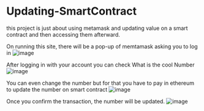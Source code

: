 # Updating-SmartContract
this project is just about using metamask and updating value on a smart contract and then accessing them afterward.

On running this site, there will be a pop-up of memtamask asking you to log in
![image](https://user-images.githubusercontent.com/80789344/158379896-0a70a550-cc04-4e9e-8937-8d87fe29e2fd.png)


After logging in with your account you can check What is the cool Number 
![image](https://user-images.githubusercontent.com/80789344/158378966-a4324316-655f-4133-a04e-5abce29bc586.png)


You can even change the number but for that you have to pay in ethereum to update the number on smart contract
![image](https://user-images.githubusercontent.com/80789344/158379147-90f63c23-96d0-4eef-be10-5a323540f1a3.png)


Once you confirm the transaction, the number will be updated.
![image](https://user-images.githubusercontent.com/80789344/158379469-e8d9495f-2f94-42e7-830c-7b039a7badec.png)


